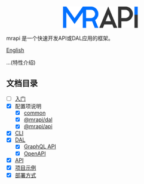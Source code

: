 <p align="center">
  <a href="https://mrapi-js.github.io/docs/" target="_blank" rel="noopener noreferrer"><img width="200" src="./assets/logo.png" alt="mrapi logo"></a>
</p>

mrapi 是一个快速开发API或DAL应用的框架。


[English](./README.md)

...(特性介绍)

## 文档目录

- [ ] [入门](./docs/Getting-Started.zh-CN.md)
- [x] 配置项说明
  - [x] [common](./docs/Configuration/Common.zh-CN.md)
  - [x] [@mrapi/dal](./docs/Configuration/DAL.zh-CN.md)
  - [x] [@mrapi/api](./docs/Configuration/API.zh-CN.md)
- [x] [CLI](./docs/CLI.zh-CN.md)
- [x] [DAL](./docs/DAL.zh-CN.md)
  - [x] [GraphQL API](./docs/DAL/GraphQL-API.zh-CN.md)
  - [x] [OpenAPI](./docs/DAL/OpenAPI.zh-CN.md)
- [x] [API](./docs/API.zh-CN.md)
- [x] [项目示例](./docs/Examples.zh-CN.md)
- [x] [部署方式](./docs/Deployment.zh-CN.md)
